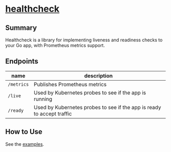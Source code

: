# [healthcheck](https://github.com/mpdred/healthcheck)

## Summary

Healthcheck is a library for implementing liveness and readiness checks to your Go app, with Prometheus metrics support.

## Endpoints

| name       | description                                                            |
|------------|------------------------------------------------------------------------|
| `/metrics` | Publishes Prometheus metrics                                           |
| `/live`    | Used by Kubernetes probes to see if the app is running                 |
| `/ready`   | Used by Kubernetes probes to see if the app is ready to accept traffic |

## How to Use

See the [examples](examples/main.go).
